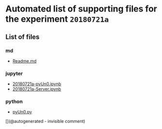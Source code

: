 # Automated list of supporting files for the __experiment `20180721a`__

## List of files

### md

* [Readme.md](/matty/20180721a/Readme.md)


### jupyter

* [20180721a-pyUn0.ipynb](/matty/20180721a/20180721a-pyUn0.ipynb)
* [20180721a-Server.ipynb](/matty/20180721a/20180721a-Server.ipynb)


### python

* [pyUn0.py](/matty/20180721a/pyUn0.py)


[](@autogenerated - invisible comment)